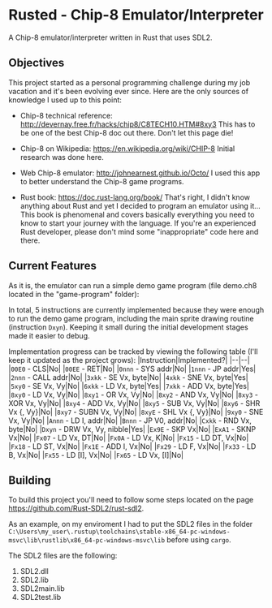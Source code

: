 # Rusted - Chip-8 Emulator/Interpreter
A Chip-8 emulator/interpreter written in Rust that uses SDL2.

## Objectives
This project started as a personal programming challenge during my job vacation and it's been evolving ever since. Here are the only sources of knowledge I used up to this point:
- Chip-8 technical reference: http://devernay.free.fr/hacks/chip8/C8TECH10.HTM#8xy3
This has to be one of the best Chip-8 doc out there. Don't let this page die!

- Chip-8 on Wikipedia: https://en.wikipedia.org/wiki/CHIP-8
Initial research was done here.

- Web Chip-8 emulator: http://johnearnest.github.io/Octo/
I used this app to better understand the Chip-8 game programs.

- Rust book: https://doc.rust-lang.org/book/
That's right, I didn't know anything about Rust and yet I decided to program an emulator using it... This book is phenomenal and covers basically everything you need to know to start your journey with the language. If you're an experienced Rust developer, please don't mind some "inappropriate" code here and there.

## Current Features
As it is, the emulator can run a simple demo game program (file demo.ch8 located in the "game-program" folder):

In total, 5 instructions are currently implemented because they were enough to run the demo game program, including the main sprite drawing routine (instruction `Dxyn`). Keeping it small during the initial development stages made it easier to debug.

Implementation progress can be tracked by viewing the following table (I'll keep it updated as the project grows):
|Instruction|Implemented?|
|--|--|
|`00E0` - CLS|No|
|`00EE` - RET|No|
|`0nnn` - SYS addr|No|
|`1nnn` - JP addr|Yes|
|`2nnn` - CALL addr|No|
|`3xkk` - SE Vx, byte|No|
|`4xkk` - SNE Vx, byte|Yes|
|`5xy0` - SE Vx, Vy|No|
|`6xkk` - LD Vx, byte|Yes|
|`7xkk` - ADD Vx, byte|Yes|
|`8xy0` - LD Vx, Vy|No|
|`8xy1` - OR Vx, Vy|No|
|`8xy2` - AND Vx, Vy|No|
|`8xy3` - XOR Vx, Vy|No|
|`8xy4` - ADD Vx, Vy|No|
|`8xy5` - SUB Vx, Vy|No|
|`8xy6` - SHR Vx {, Vy}|No|
|`8xy7` - SUBN Vx, Vy|No|
|`8xyE` - SHL Vx {, Vy}|No|
|`9xy0` - SNE Vx, Vy|No|
|`Annn` - LD I, addr|No|
|`Bnnn` - JP V0, addr|No|
|`Cxkk` - RND Vx, byte|No|
|`Dxyn` - DRW Vx, Vy, nibble|Yes|
|`Ex9E` - SKP Vx|No|
|`ExA1` - SKNP Vx|No|
|`Fx07` - LD Vx, DT|No|
|`Fx0A` - LD Vx, K|No|
|`Fx15` - LD DT, Vx|No|
|`Fx18` - LD ST, Vx|No|
|`Fx1E` - ADD I, Vx|No|
|`Fx29` - LD F, Vx|No|
|`Fx33` - LD B, Vx|No|
|`Fx55` - LD [I], Vx|No|
|`Fx65` - LD Vx, [I]|No|

## Building
To build this project you'll need to follow some steps located on the page https://github.com/Rust-SDL2/rust-sdl2.

As an example, on my enviroment I had to put the SDL2 files in the folder `C:\Users\my_user\.rustup\toolchains\stable-x86_64-pc-windows-msvc\lib\rustlib\x86_64-pc-windows-msvc\lib` before using `cargo`.

The SDL2 files are the following:
1. SDL2.dll
2. SDL2.lib
3. SDL2main.lib
4. SDL2test.lib

